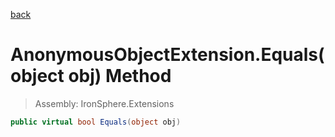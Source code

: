 ﻿

[back](/IronSphere.Extensions/types/AnonymousObjectExtension)

# AnonymousObjectExtension.Equals(object obj) Method

> Assembly: IronSphere.Extensions

```csharp
public virtual bool Equals(object obj)
```



 